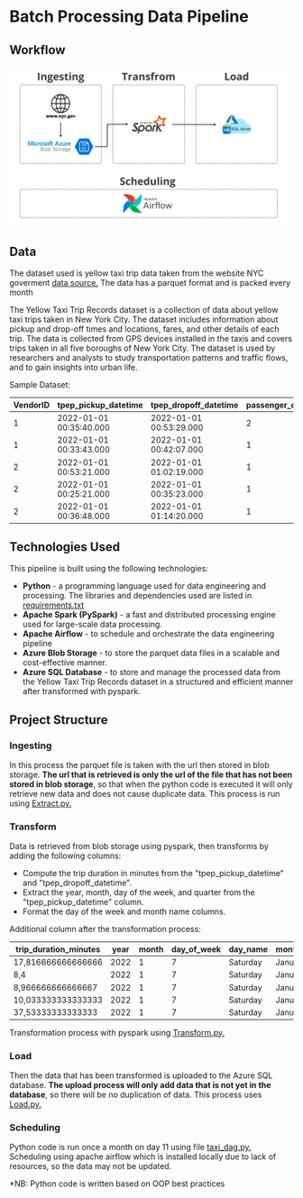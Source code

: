 # Batch Processing Data Pipeline

## Workflow
![Pipeline Workflow](https://github.com/Gan11-R/BatchProcessingPortofolio/blob/main/Pipeline%20Workflow.png?raw=true)

## Data
The dataset used is yellow taxi trip data taken from the website NYC goverment [data source.](https://www.nyc.gov/site/tlc/about/tlc-trip-record-data.page) The data has a parquet format and is packed every month

The Yellow Taxi Trip Records dataset is a collection of data about yellow taxi trips taken in New York City. The dataset includes information about pickup and drop-off times and locations, fares, and other details of each trip. The data is collected from GPS devices installed in the taxis and covers trips taken in all five boroughs of New York City. The dataset is used by researchers and analysts to study transportation patterns and traffic flows, and to gain insights into urban life.

Sample Dataset:

|VendorID|tpep_pickup_datetime|tpep_dropoff_datetime|passenger_count|trip_distance|RatecodeID|store_and_fwd_flag|PULocationID|DOLocationID|payment_type|fare_amount|extra|mta_tax|tip_amount|tolls_amount|improvement_surcharge|total_amount|congestion_surcharge|airport_fee|
|---|---|---|---|---|---|---|---|---|---|---|---|---|---|---|---|---|---|---|
|1|2022-01-01 00:35:40.000|2022-01-01 00:53:29.000|2|3,8|1|N|142|236|1|14,5|3|0,5|3,65|0|0,3|21,95|2,5|0|
|1|2022-01-01 00:33:43.000|2022-01-01 00:42:07.000|1|2,1|1|N|236|42|1|8|0,5|0,5|4|0|0,3|13,3|0|0|
|2|2022-01-01 00:53:21.000|2022-01-01 01:02:19.000|1|0,97|1|N|166|166|1|7,5|0,5|0,5|1,76|0|0,3|10,56|0|0|
|2|2022-01-01 00:25:21.000|2022-01-01 00:35:23.000|1|1,09|1|N|114|68|2|8|0,5|0,5|0|0|0,3|11,8|2,5|0|
|2|2022-01-01 00:36:48.000|2022-01-01 01:14:20.000|1|4,3|1|N|68|163|1|23,5|0,5|0,5|3|0|0,3|30,3|2,5|0|

## Technologies Used
This pipeline is built using the following technologies:
-   **Python** - a programming language used for data engineering and processing. The libraries and dependencies used are listed in [requirements.txt](https://github.com/Gan11-R/BatchProcessingPortofolio/blob/main/requirements.txt)
-   **Apache Spark (PySpark)** - a fast and distributed processing engine used for large-scale data processing.
- **Apache Airflow** - to schedule and orchestrate the data engineering pipeline
-   **Azure Blob Storage** - to store the parquet data files in a scalable and cost-effective manner.
- **Azure SQL Database** - to store and manage the processed data from the Yellow Taxi Trip Records dataset in a structured and efficient manner after transformed with pyspark.

## Project Structure
### Ingesting
In this process the parquet file is taken with the url then stored in blob storage. **The url that is retrieved is only the url of the file that has not been stored in blob storage**, so that when the python code is executed it will only retrieve new data and does not cause duplicate data. This process is run using [Extract.py.](https://github.com/Gan11-R/BatchProcessingPortofolio/blob/main/Extract.py)

### Transform
Data is retrieved from blob storage using pyspark, then transforms by adding the following columns:

 - Compute the trip duration in minutes from the "tpep_pickup_datetime" and "tpep_dropoff_datetime".
 - Extract the year, month, day of the week, and quarter from the "tpep_pickup_datetime" column.
 - Format the day of the week and month name columns.
 
Additional column after the transformation process:

|trip_duration_minutes|year|month|day_of_week|day_name|month_name|quarter|
|---|---|---|---|---|---|---|
|17,816666666666666|2022|1|7|Saturday|January|1|
|8,4|2022|1|7|Saturday|January|1|
|8,966666666666667|2022|1|7|Saturday|January|1|
|10,033333333333333|2022|1|7|Saturday|January|1|
|37,53333333333333|2022|1|7|Saturday|January|1|

Transformation process with pyspark using [Transform.py.](https://github.com/Gan11-R/BatchProcessingPortofolio/blob/main/Transform.py)

### Load

Then the data that has been transformed is uploaded to the Azure SQL database. **The upload process will only add data that is not yet in the database**, so there will be no duplication of data. This process uses [Load.py.](https://github.com/Gan11-R/BatchProcessingPortofolio/blob/main/Load.py)

### Scheduling
Python code is run once a month on day 11 using file [taxi_dag.py.](https://github.com/Gan11-R/BatchProcessingPortofolio/blob/main/taxi_dag.py)
Scheduling using apache airflow which is installed locally due to lack of resources, so the data may not be updated.

*NB: Python code is written based on OOP best practices
